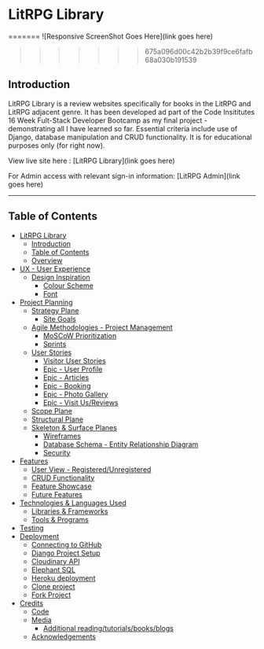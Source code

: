 # LitRPG Library
=======
![Responsive ScreenShot Goes Here](link goes here)
>>>>>>> 675a096d00c42b2b39f9ce6fafb68a030b191539

## Introduction

LitRPG Library is a review websites specifically for books in the LitRPG and LitRPG adjacent genre. It has been developed ad part of the Code Insititutes 16 Week Fult-Stack Developer Bootcamp as my final project - demonstrating all I have learned so far. Essential criteria include use of Django, database manipulation and CRUD functionality. It is for educational purposes only (for right now).

View live site here : [LitRPG Library](link goes here)  
  
For Admin access with relevant sign-in information: [LitRPG Admin](link goes here)

<hr>

## Table of Contents

- [LitRPG Library](#flitrpglibrary)
  - [Introduction](#introduction)
  - [Table of Contents](#table-of-contents)
  - [Overview](#overview)
- [UX - User Experience](#ux---user-experience)
  - [Design Inspiration](#design-inspiration)
    - [Colour Scheme](#colour-scheme)
    - [Font](#font)
- [Project Planning](#project-planning)
  - [Strategy Plane](#strategy-plane)
    - [Site Goals](#site-goals)
  - [Agile Methodologies - Project Management](#agile-methodologies---project-management)
    - [MoSCoW Prioritization](#moscow-prioritization)
    - [Sprints](#sprints)
  - [User Stories](#user-stories)
    - [Visitor User Stories](#visitor-user-stories)
    - [Epic - User Profile](#epic---user-profile)
    - [Epic - Articles](#epic---articles)
    - [Epic - Booking](#epic---booking)
    - [Epic - Photo Gallery](#epic---photo-gallery)
    - [Epic - Visit Us/Reviews](#epic---visit-usreviews)
  - [Scope Plane](#scope-plane)
  - [Structural Plane](#structural-plane)
  - [Skeleton \& Surface Planes](#skeleton--surface-planes)
    - [Wireframes](#wireframes)
    - [Database Schema - Entity Relationship Diagram](#database-schema---entity-relationship-diagram)
    - [Security](#security)
- [Features](#features)
  - [User View - Registered/Unregistered](#user-view---registeredunregistered)
  - [CRUD Functionality](#crud-functionality)
  - [Feature Showcase](#feature-showcase)
  - [Future Features](#future-features)
- [Technologies \& Languages Used](#technologies--languages-used)
  - [Libraries \& Frameworks](#libraries--frameworks)
  - [Tools \& Programs](#tools--programs)
- [Testing](#testing)
- [Deployment](#deployment)
  - [Connecting to GitHub](#connecting-to-github)
  - [Django Project Setup](#django-project-setup)
  - [Cloudinary API](#cloudinary-api)
  - [Elephant SQL](#elephant-sql)
  - [Heroku deployment](#heroku-deployment)
  - [Clone project](#clone-project)
  - [Fork Project](#fork-project)
- [Credits](#credits)
  - [Code](#code)
  - [Media](#media)
    - [Additional reading/tutorials/books/blogs](#additional-readingtutorialsbooksblogs)
  - [Acknowledgements](#acknowledgements)
